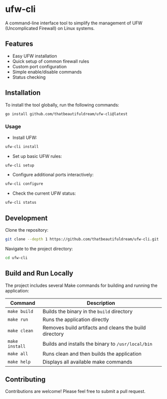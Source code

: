 # ufw-cli

A command-line interface tool to simplify the management of UFW (Uncomplicated Firewall) on Linux systems.

## Features

- Easy UFW installation
- Quick setup of common firewall rules
- Custom port configuration
- Simple enable/disable commands
- Status checking

## Installation

To install the tool globally, run the following commands:

```bash
go install github.com/thatbeautifuldream/ufw-cli@latest
```

### Usage

- Install UFW:

```bash
ufw-cli install
```

- Set up basic UFW rules:

```bash
ufw-cli setup
```

- Configure additional ports interactively:

```bash
ufw-cli configure
```

- Check the current UFW status:

```bash
ufw-cli status
```

## Development

Clone the repository:

```bash
git clone --depth 1 https://github.com/thatbeautifuldream/ufw-cli.git
```

Navigate to the project directory:

```bash
cd ufw-cli
```

## Build and Run Locally

The project includes several Make commands for building and running the application:

| Command        | Description                                            |
| -------------- | ------------------------------------------------------ |
| `make build`   | Builds the binary in the `build` directory             |
| `make run`     | Runs the application directly                          |
| `make clean`   | Removes build artifacts and cleans the build directory |
| `make install` | Builds and installs the binary to `/usr/local/bin`     |
| `make all`     | Runs clean and then builds the application             |
| `make help`    | Displays all available make commands                   |

## Contributing

Contributions are welcome! Please feel free to submit a pull request.
